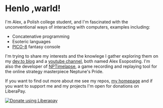 # Henlo ,warld!

I'm Alex, a Polish college student, and I'm fascinated with the unconventional ways of interacting with computers, examples including:

* Concatenative programming
* Esoteric languages
* [PICO-8](https://lexaloffle.com/pico-8.php) fantasy console

I'm trying to share my interests and the knowlege I gather exploring them on my [dev.to blog](https://dev.to/olus2000) and a [youtube channel](https://www.youtube.com/channel/UCxfKaL7jwqXjODoLeeN3AIg), both named Alex Esoposting. I'm also the developer of [NPTimelapse](https://olus2000.pl/nptimelapse), a game recording and replaying tool for the online strategy masterpiece Neptune's Pride.

If you want to find out more about me see my repos, [my homepage](https://olus2000.pl) and if you want to support me and my projects I'm open for donations on LiberaPay.

[![Donate using Liberapay](https://liberapay.com/assets/widgets/donate.svg)](https://liberapay.com/olus2000/donate)
